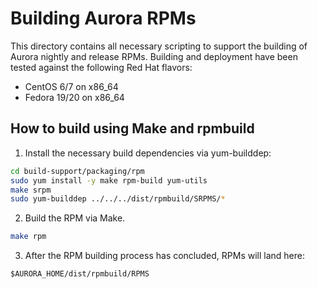 Building Aurora RPMs
====================

This directory contains all necessary scripting to support the building of Aurora
nightly and release RPMs.  Building and deployment have been tested against the following
Red Hat flavors:

 * CentOS 6/7 on x86_64
 * Fedora 19/20 on x86_64

How to build using Make and rpmbuild
------------------------------------

1. Install the necessary build dependencies via yum-builddep:

```bash
cd build-support/packaging/rpm
sudo yum install -y make rpm-build yum-utils
make srpm
sudo yum-builddep ../../../dist/rpmbuild/SRPMS/*
```

2. Build the RPM via Make.

```bash
make rpm
```

3. After the RPM building process has concluded, RPMs will land here:

```
$AURORA_HOME/dist/rpmbuild/RPMS
```
